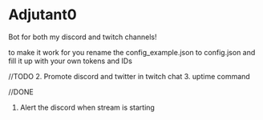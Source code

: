 # Adjutant0
Bot for both my discord and twitch channels!

to make it work for you rename the config_example.json to config.json and fill it up with your own tokens and IDs

//TODO
2. Promote discord and twitter in twitch chat
3. uptime command

//DONE
1. Alert the discord when stream is starting
